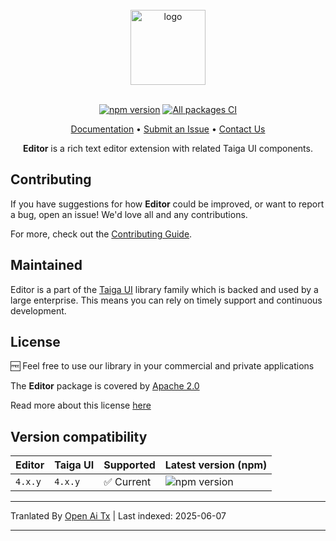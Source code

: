 <br />

<div align="center">
    <img src="https://raw.githubusercontent.com/taiga-family/editor/main/projects/demo/src/assets/icons/logo.svg" alt="logo" height="120px">
</div>

<br />

<div align="center">

[![npm version](https://img.shields.io/npm/v/@taiga-ui/editor.svg)](https://npmjs.com/package/@taiga-ui/editor)
[![All packages CI](https://github.com/taiga-family/editor/actions/workflows/build.yml/badge.svg?branch=main)](https://github.com/taiga-family/editor/actions/workflows/build.yml)

</div>

<p align="center">
    <a href="https://taiga-family.github.io/editor">Documentation</a> •
    <a href="https://github.com/taiga-family/editor/issues/new/choose">Submit an Issue</a> •
    <a href="https://t.me/taiga_ui">Contact Us</a>
</p>

<p align="center">
    <b>Editor</b> is a rich text editor extension with related Taiga UI components.
</p>

## Contributing

If you have suggestions for how **Editor** could be improved, or want to report a bug, open an issue! We'd love all and
any contributions.

For more, check out the [Contributing Guide](https://raw.githubusercontent.com/taiga-family/editor/main/CONTRIBUTING.md).

## Maintained

Editor is a part of the [Taiga UI](https://github.com/taiga-family/taiga-ui) library family which is backed and used by a
large enterprise. This means you can rely on timely support and continuous development.

## License

🆓 Feel free to use our library in your commercial and private applications

The **Editor** package is covered by [Apache 2.0](https://raw.githubusercontent.com/taiga-family/editor/main/LICENSE)

Read more about this license [here](https://choosealicense.com/licenses/apache-2.0/)

## Version compatibility

| Editor  | Taiga UI | Supported  | Latest version (npm)                                                                              |
| ------- | -------- | ---------- | ------------------------------------------------------------------------------------------------- |
| `4.x.y` | `4.x.y`  | ✅ Current | ![npm version](https://img.shields.io/npm/v/@taiga-ui/editor?label=%40taiga-ui%2Feditor%20~%20v4) |

---

Tranlated By [Open Ai Tx](https://github.com/OpenAiTx/OpenAiTx) | Last indexed: 2025-06-07

---